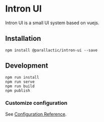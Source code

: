 # Intron UI
Intron UI is a small UI system based on vuejs.

## Installation
```
npm install @parallactic/intron-ui --save
```

## Development
```
npm run install
npm run serve
npm run build
npm publish
```


### Customize configuration
See [Configuration Reference](https://cli.vuejs.org/config/).
